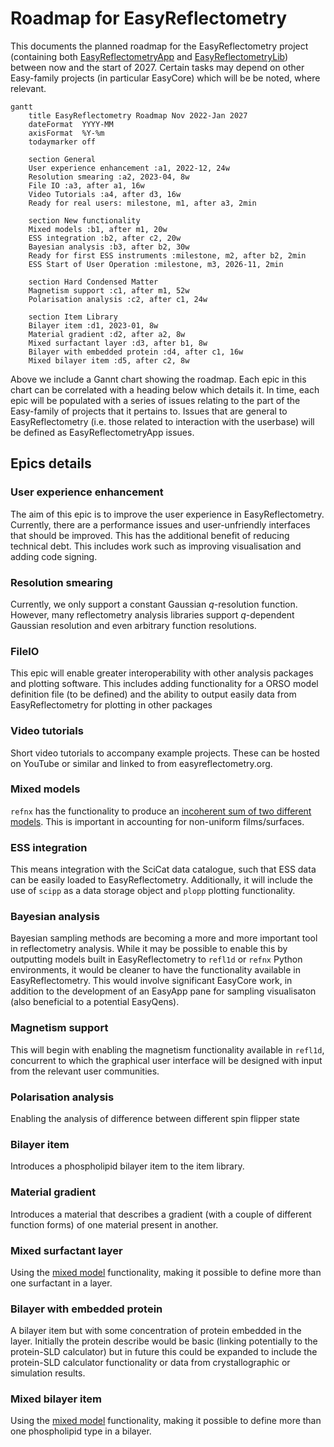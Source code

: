 # Roadmap for EasyReflectometry

This documents the planned roadmap for the EasyReflectometry project (containing both [EasyReflectometryApp]() and [EasyReflectometryLib]()) between now and the start of 2027. 
Certain tasks may depend on other Easy-family projects (in particular EasyCore) which will be be noted, where relevant. 

```mermaid
gantt
    title EasyReflectometry Roadmap Nov 2022-Jan 2027
    dateFormat  YYYY-MM
    axisFormat  %Y-%m
    todaymarker off

    section General
    User experience enhancement :a1, 2022-12, 24w
    Resolution smearing :a2, 2023-04, 8w
    File IO :a3, after a1, 16w
    Video Tutorials :a4, after d3, 16w
    Ready for real users: milestone, m1, after a3, 2min

    section New functionality
    Mixed models :b1, after m1, 20w
    ESS integration :b2, after c2, 20w
    Bayesian analysis :b3, after b2, 30w
    Ready for first ESS instruments :milestone, m2, after b2, 2min
    ESS Start of User Operation :milestone, m3, 2026-11, 2min

    section Hard Condensed Matter
    Magnetism support :c1, after m1, 52w
    Polarisation analysis :c2, after c1, 24w

    section Item Library
    Bilayer item :d1, 2023-01, 8w
    Material gradient :d2, after a2, 8w
    Mixed surfactant layer :d3, after b1, 8w
    Bilayer with embedded protein :d4, after c1, 16w
    Mixed bilayer item :d5, after c2, 8w

```

Above we include a Gannt chart showing the roadmap. 
Each epic in this chart can be correlated with a heading below which details it. 
In time, each epic will be populated with a series of issues relating to the part of the Easy-family of projects that it pertains to.
Issues that are general to EasyReflectometry (i.e. those related to interaction with the userbase) will be defined as EasyReflectometryApp issues.  

## Epics details 

### User experience enhancement

The aim of this epic is to improve the user experience in EasyReflectometry. 
Currently, there are a performance issues and user-unfriendly interfaces that should be improved. 
This has the additional benefit of reducing technical debt. 
This includes work such as improving visualisation and adding code signing. 

<!-- #### EasyReflectometryApp issues

- Transition to model `dicttoxml` functionality from EasyCore
- Project pane visualisation
- Summary pane visualisation
- App signing for all platforms
- Example projects
- Improvements to constraint setting UI
- Visualisation of multiple contrasts simultaneously  -->

### Resolution smearing

Currently, we only support a constant Gaussian $q$-resolution function. 
However, many reflectometry analysis libraries support $q$-dependent Gaussian resolution and even arbitrary function resolutions. 

### FileIO

This epic will enable greater interoperability with other analysis packages and plotting software. 
This includes adding functionality for a ORSO model definition file (to be defined) and the ability to output easily data from EasyReflectometry for plotting in other packages

<!-- - Saving model as a data file
- Saving plots/data with greater user control. This could be done with adding new columns to the .ort file for model reflectometry. -->

### Video tutorials

Short video tutorials to accompany example projects.
These can be hosted on YouTube or similar and linked to from easyreflectometry.org.

### Mixed models

`refnx` has the functionality to produce an [incoherent sum of two different models](https://refnx.readthedocs.io/en/stable/refnx.reflect.html#refnx.reflect.MixedReflectModel). 
This is important in accounting for non-uniform films/surfaces. 

### ESS integration

This means integration with the SciCat data catalogue, such that ESS data can be easily loaded to EasyReflectometry. 
Additionally, it will include the use of `scipp` as a data storage object and `plopp` plotting functionality. 

### Bayesian analysis 

Bayesian sampling methods are becoming a more and more important tool in reflectometry analysis. 
While it may be possible to enable this by outputting models built in EasyReflectometry to `refl1d` or `refnx` Python environments, it would be cleaner to have the functionality available in EasyReflectometry. 
This would involve significant EasyCore work, in addition to the development of an EasyApp pane for sampling visualisaton (also beneficial to a potential EasyQens). 

### Magnetism support 

This will begin with enabling the magnetism functionality available in `refl1d`, concurrent to which the graphical user interface will be designed with input from the relevant user communities. 

### Polarisation analysis 

Enabling the analysis of difference between different spin flipper state

### Bilayer item

Introduces a phospholipid bilayer item to the item library. 

### Material gradient

Introduces a material that describes a gradient (with a couple of different function forms) of one material present in another. 

### Mixed surfactant layer

Using the [mixed model](#mixed-models) functionality, making it possible to define more than one surfactant in a layer. 

### Bilayer with embedded protein

A bilayer item but with some concentration of protein embedded in the layer. 
Initially the protein describe would be basic (linking potentially to the protein-SLD calculator) but in future this could be expanded to include the protein-SLD calculator functionality or data from crystallographic or simulation results. 

### Mixed bilayer item 

Using the [mixed model](#mixed-models) functionality, making it possible to define more than one phospholipid type in a bilayer.  